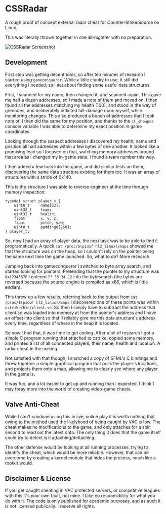 CSSRadar
========
A rough proof of concept external radar cheat for Counter-Strike:Source on Linux.


This was literally thrown together in one all-night'er with no preparation.

![CSSRadar Screenshot](http://i.imgur.com/8NEnqBp.jpg)


Development
------------

First step was getting decent tools, so after ten minutes of research I started using `gameconqueror`.
While a little clunky to use, it still did everything I needed, so I set about finding some useful data structures.

First, I scanned for my name, then changed it, and scanned again. This gave me half a dozen addresses, so I made a note of them and moved on. I then found all the addresses matching my health (100), and stood in the way of grenades, and deliberately inflicted fall-damage upon myself, while monitoring changes. This also produced a bunch of addresses that I took note of. I then did the same for my position, and thanks to the `cl_showpos` console variable I was able to determine my exact position in game coordinates.

Looking through the suspect addresses I discovered my health, name and position all had addresses within a few bytes of one another. It looked like a promising lead so I focused on that, watching memory addresses around that area as I changed my in-game state. I found a team number this way.

I then added a few bots into the game, and did similar tests on them, discovering the same data structure existing for them too. It was an array of structures with a stride of 0x140.

This is the structure I was able to reverse engineer at the time through memory inspection:

    typedef struct player_s {
        uint8_t     name[32];
        uint32_t    team;
        uint32_t    health;
        float       x, y, z;
        float       pitch, yaw;
        uint8_t     padding0[260];
    } player_t;

So, now I had an array of player data, the next task was to be able to find it programatically. A quick `cat /proc/$(pidof hl2_linux)/maps` showed me that the structure was on the heap, so I couldn't rely on the pointer being the same next time the game launched. So, what to do? More research.

Jumping back into gameconqueror I switched to byte array search, and started looking for pointers. Pretending that the pointer to my structure was `0x12345678` I entered `?? 56 34 12` into the bytesearch (the bytes are reversed because the source engine is compiled as x86, which is little endian).

This threw up a few results, referring back to the output from `cat /proc/$(pidof hl2_linux)/maps` I discovered one of these points was within `cstrike/bin/client.so`. So then I simply have to subtract the address that client.so was loaded into memory at from the pointer's address and I have an offset into client.so that'll reliably give me this data structure's address every time, regardless of where in the heap it is located.

So now I had that, it was time to get coding. After a bit of research I got a simple C program running that attached to cstrike, copied some memory, and printed a list of all connected players, their name, health and location. A radar cheat in the making.

Not satisfied with that though, I snatched a copy of SFML's C bindings and threw together a simple graphical program that pulls the player's locations, and projects them onto a map, allowing me to clearly see where any player in the game is.

It was fun, and a lot easier to get up and running than I expected. I think I may foray more into the world of creating video-game cheats.

Valve Anti-Cheat
----------------
While I can't condone using this in live, online play it is worth nothing that owing to the method used the likelyhood of being caught by VAC is low. The cheat makes no modifications to the game, and only attaches for a split second to read out the latest data. The only thing it does that the game itself could try to detect is it attaching/dettaching.

The other defense would be looking at all running processes, trying to identify the cheat, which would be more reliable. However, that can be overcome by creating a kernel module that hides the process, much like a rootkit would.


Disclaimer & License
--------------------
If you get caught cheating in VAC protected servers, or competitive leagues with this it's your own fault, not mine. I take no responsibility for what you do with it. The code is only published for academic purposes, and as such it is not licensed publically. I reserve all rights.
